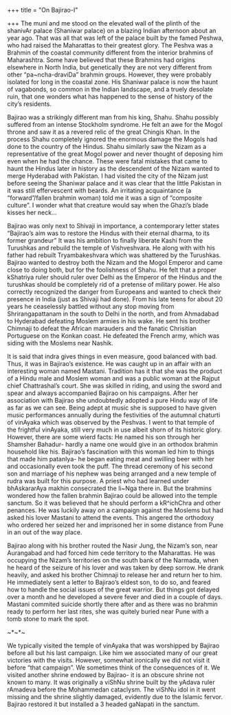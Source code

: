 +++
title = "On Bajirao-I"

+++
The muni and me stood on the elevated wall of the plinth of the shanivAr
palace (Shaniwar palace) on a blazing Indian afternoon about an year
ago. That was all that was left of the palace built by the famed Peshwa,
who had raised the Maharattas to their greatest glory. The Peshva was a
Brahmin of the coastal community different from the interior brahmins of
Maharashtra. Some have believed that these Brahmins had origins
elsewhere in North India, but genetically they are not very different
from other “pa\~ncha-draviDa” brahmin groups. However, they were
probably isolated for long in the coastal zone. His Shaniwar palace is
now the haunt of vagabonds, so common in the Indian landscape, and a
truely desolate ruin, that one wonders what has happened to the sense of
history of the city’s residents.

Bajirao was a strikingly different man from his king, Shahu. Shahu
possibly suffered from an intense Stockholm syndrome. He felt an awe for
the Mogol throne and saw it as a revered relic of the great Chingis
Khan. In the process Shahu completely ignored the enormous damage the
Mogols had done to the country of the Hindus. Shahu similarly saw the
Nizam as a representative of the great Mogol power and never thought of
deposing him even when he had the chance. These were fatal mistakes that
came to haunt the Hindus later in history as the descendent of the Nizam
wanted to merge Hyderabad with Pakistan. I had visited the city of the
Nizam just before seeing the Shaniwar palace and it was clear that the
little Pakistan in it was still effervescent with beards. An irritating
acquaintance (a “forward”/fallen brahmin woman) told me it was a sign of
“composite culture”. I wonder what that creature would say when the
Ghazi’s blade kisses her neck…

Bajirao was only next to Shivaji in importance, a contemporary letter
states “Bajirao’s aim was to restore the Hindus with their eternal
dharma, to its former grandeur” It was his ambition to finally liberate
Kashi from the Turushkas and rebuild the temple of Vishveshvara. He
along with with his father had rebuilt Tryambakeshvara which was
shattered by the Turushkas. Bajirao wanted to destroy both the Nizam and
the Mogol Emperor and came close to doing both, but for the foolishness
of Shahu. He felt that a proper kShatriya ruler should ruler over Delhi
as the Emperor of the Hindus and the turushkas should be completely rid
of a pretense of military power. He also correctly recognized the danger
from Europeans and wanted to check their presence in India (just as
Shivaji had done). From his late teens for about 20 years he ceaselessly
battled without any stop moving from Shrirangapattanam in the south to
Delhi in the north, and from Ahmadabad to Hyderabad defeating Moslem
armies in his wake. He sent his brother Chimnaji to defeat the African
marauders and the fanatic Chrisitian Portuguese on the Konkan coast. He
defeated the French army, which was siding with the Moslems near Nashik.

It is said that indra gives things in even measure, good balanced with
bad. Thus, it was in Bajirao’s existence. He was caught up in an affair
with an interesting woman named Mastani. Tradition has it that she was
the product of a Hindu male and Moslem woman and was a public woman at
the Rajput chief Chattrashal’s court. She was skilled in riding, and
using the sword and spear and always accompanied Bajirao on his
campaigns. After her association with Bajirao she undoubtedly adopted a
pure Hindu way of life as far as we can see. Being adept at music she is
supposed to have given music performances annually during the
festivities of the autumnal chaturti of vinAyaka which was observed by
the Peshvas. I went to that temple of the frightful vinAyaka, still very
much in use albeit shorn of its historic glory. However, there are some
wierd facts: He named his son through her Shamsher Bahadur- hardly a
name one would give in an orthodox brahmin household like his. Bajirao’s
fascination with this woman led him to things that made him patanIya- he
began eating meat and swilling beer with her and occasionally even took
the puff. The thread ceremony of his second son and marriage of his
nephew was being arranged and a new temple of rudra was built for this
purpose. A priest who had learned under bhAskararAya makhin consecrated
the li\~Nga there in. But the brahmins wondered how the fallen brahmin
Bajirao could be allowed into the temple sanctum. So it was believed
that he should perform a kR^ichChra and other penances. He was luckily
away on a campaign against the Moslems but had asked his lover Mastani
to attend the events. This angered the orthodoxy who ordered her seized
her and imprisoned her in some distance from Pune in an out of the way
place.

Bajirao along with his brother routed the Nasir Jung, the Nizam’s son,
near Aurangabad and had forced him cede territory to the Maharattas. He
was occupying the Nizam’s territories on the south bank of the Narmada,
when he heard of the seizure of his lover and was taken by deep sorrow.
He drank heavily, and asked his brother Chimnaji to release her and
return her to him. He immediately sent a letter to Bajirao’s eldest son,
to do so, and feared how to handle the social issues of the great
warrior. But things got delayed over a month and he developed a severe
fever and died in a couple of days. Mastani commited suicide shortly
there after and as there was no brahmin ready to perform her last rites,
she was quitely buried near Pune with a tomb stone to mark the spot.

\~\*\~\*\~

We typically visited the temple of vinAyaka that was worshipped by
Bajirao before all but his last campaign. Like him we associated many of
our great victories with the visits. However, somewhat ironically we did
not visit it before “that campaign”. We sometimes think of the
consequences of it. We visited another shrine endowed by Bajirao- it is
an obscure shrine not known to many. It was originally a viShNu shrine
built by the yAdava ruler rAmadeva before the Mohammedan cataclysm. The
viShNu idol in it went missing and the shrine slightly damaged,
evidently due to the Islamic fervor. Bajirao restored it but installed a
3 headed gaNapati in the sanctum.
